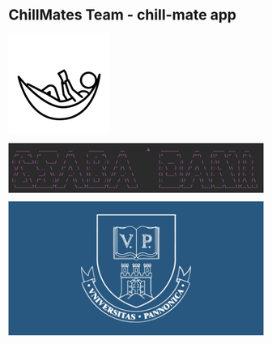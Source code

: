 # ChillMates Team - chill-mate app

![img.png](src/main/resources/static/images/chill-mates.png)

![img.png](src/main/resources/static/images/dani-csaba.png)


![img.png](src/main/resources/static/images/pannon.png)